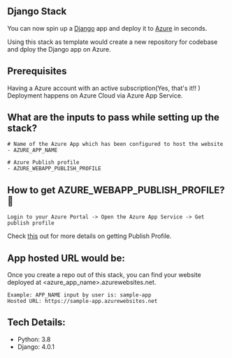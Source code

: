 ## Django Stack
You can now spin up a [Django](https://www.djangoproject.com/) app and deploy it to [Azure](https://azure.microsoft.com/en-in/) in seconds.

Using this stack as template would create a new repository for codebase and dploy the Django app on Azure.

## Prerequisites
Having a Azure account with an active subscription(Yes, that's it!! )
Deployment happens on Azure Cloud via Azure App Service.

## What are the inputs to pass while setting up the stack?
```
# Name of the Azure App which has been configured to host the website
- AZURE_APP_NAME

# Azure Publish profile
- AZURE_WEBAPP_PUBLISH_PROFILE
```

## How to get AZURE_WEBAPP_PUBLISH_PROFILE? 🔑
```
Login to your Azure Portal -> Open the Azure App Service -> Get publish profile
```
Check [this](https://docs.microsoft.com/en-us/visualstudio/azure/how-to-get-publish-profile-from-azure-app-service?view=vs-2022) out for more details on getting Publish Profile.

## App hosted URL would be:

Once you create a repo out of this stack, you can find your website deployed at <azure_app_name>.azurewebsites.net.
```
Example: APP_NAME input by user is: sample-app
Hosted URL: https://sample-app.azurewebsites.net 
```

## Tech Details:
- Python: 3.8
- Django: 4.0.1



